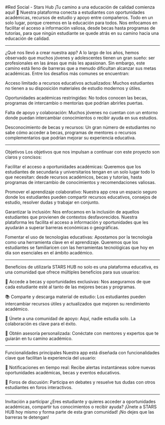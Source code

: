 #Red Social - Stars Hub 
¡Tu camino a una educación de calidad comienza aquí! 🚀
Nuestra plataforma conecta a estudiantes con oportunidades académicas,
recursos de estudio y apoyo entre compañeros. Todo en un solo lugar, 
porque creemos en la educación para todos. Nos enfocamos en facilitar 
el acceso a información valiosa, desde becas hasta programas de tutorías, 
para que ningún estudiante se quede atrás en su camino hacia una educación 
de calidad.

-----------------------------------------------------------------------

¿Qué nos llevó a crear nuestra app?
A lo largo de los años, hemos observado que muchos jóvenes y adolescentes 
tienen un gran sueño: ser profesionales en las áreas que más les apasionan. 
Sin embargo, este camino está lleno de barreras que a menudo dificultan alcanzar 
sus metas académicas. Entre los desafíos más comunes se encuentran:

Acceso limitado a recursos educativos actualizados: Muchos estudiantes 
no tienen a su disposición materiales de estudio modernos y útiles.

Oportunidades académicas restringidas: No todos conocen las becas,
programas de intercambio o mentorías que podrían abrirles puertas.

Falta de apoyo y colaboración: Muchos jóvenes no cuentan con un 
entorno donde puedan intercambiar conocimientos o recibir ayuda en 
sus estudios.

Desconocimiento de becas y recursos: Un gran número de estudiantes 
no sabe cómo acceder a becas, programas de mentores o recursos 
complementarios que podrían mejorar su experiencia educativa.

----------------------------------------------------------------------

Objetivos 
Los objetivos que nos impulsan a continuar 
con este proyecto son claros y concisos:

Facilitar el acceso a oportunidades académicas: Queremos que los 
estudiantes de secundaria y universitarios tengan en un solo lugar 
todo lo que necesitan: desde recursos académicos, becas y tutorías, 
hasta programas de intercambio de conocimientos y recomendaciones valiosas.

Promover el aprendizaje colaborativo: Nuestra app crea un espacio 
seguro donde los estudiantes pueden compartir recursos educativos, 
consejos de estudio, resolver dudas y trabajar en conjunto.

Garantizar la inclusión: Nos enfocamos en la inclusión de aquellos
estudiantes que provienen de contextos desfavorecidos. Nuestra 
plataforma les facilita el acceso a información y oportunidades que 
les ayudarán a superar barreras económicas o geográficas.

Fomentar el uso de tecnologías educativas: Apostamos por la 
tecnología como una herramienta clave en el aprendizaje. Queremos 
que los estudiantes se familiaricen con las herramientas tecnológicas
que hoy en día son esenciales en el ámbito académico.

----------------------------------------------------------------------

Beneficios de utilizarla
STARS HUB no solo es una plataforma educativa, es una comunidad que ofrece 
múltiples beneficios para sus usuarios:

🔎 Accede a becas y oportunidades exclusivas: Nos aseguramos de que 
    cada estudiante esté al tanto de las mejores becas y programas.
    
📚 Comparte y descarga material de estudio: Los estudiantes pueden 
   intercambiar recursos útiles y actualizados que mejoren su rendimiento académico.
   
🤝 Únete a una comunidad de apoyo: Aquí, nadie estudia solo. La 
    colaboración es clave para el éxito.
    
🎯 Obtén asesoría personalizada: Conéctate con mentores y expertos 
    que te guiarán en tu camino académico.

--------------------------------------------------------------------

Funcionalidades principales
Nuestra app está diseñada con funcionalidades clave que facilitan la experiencia del usuario:

🔔 Notificaciones en tiempo real: Recibe alertas instantáneas sobre 
    nuevas oportunidades académicas, becas y eventos educativos.

📝 Foros de discusión: Participa en debates y resuelve tus dudas con 
    otros estudiantes en foros interactivos.

--------------------------------------------------------------------

Invitación a participar
¿Eres estudiante y quieres acceder a oportunidades académicas, compartir 
tus conocimientos o recibir ayuda? ¡Únete a STARS HUB hoy mismo y forma
parte de esta gran comunidad! ¡No dejes que las barreras te detengan!








